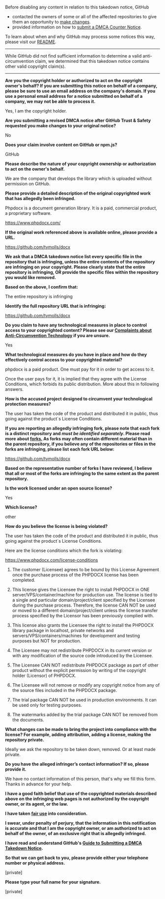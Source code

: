 Before disabling any content in relation to this takedown notice, GitHub
- contacted the owners of some or all of the affected repositories to give them an opportunity to [make changes](https://docs.github.com/en/github/site-policy/dmca-takedown-policy#a-how-does-this-actually-work).
- provided information on how to [submit a DMCA Counter Notice](https://docs.github.com/en/articles/guide-to-submitting-a-dmca-counter-notice).

To learn about when and why GitHub may process some notices this way, please visit our [README](https://github.com/github/dmca/blob/master/README.md#anatomy-of-a-takedown-notice).

---

While GitHub did not find sufficient information to determine a valid anti-circumvention claim, we determined that this takedown notice contains other valid copyright claim(s).

---

**Are you the copyright holder or authorized to act on the copyright owner's behalf? If you are submitting this notice on behalf of a company, please be sure to use an email address on the company's domain. If you use a personal email address for a notice submitted on behalf of a company, we may not be able to process it.**

Yes, I am the copyright holder.

**Are you submitting a revised DMCA notice after GitHub Trust & Safety requested you make changes to your original notice?**

No

**Does your claim involve content on GitHub or npm.js?**

GitHub

**Please describe the nature of your copyright ownership or authorization to act on the owner's behalf.**

We are the company that develops the library which is uploaded without permission on GitHub.

**Please provide a detailed description of the original copyrighted work that has allegedly been infringed.**

Phpdocx is a document generation library. It is a paid, commercial product, a proprietary software.

https://www.phpdocx.com/

**If the original work referenced above is available online, please provide a URL.**

https://github.com/tymolls/docx

**We ask that a DMCA takedown notice list every specific file in the repository that is infringing, unless the entire contents of the repository are infringing on your copyright. Please clearly state that the entire repository is infringing, OR provide the specific files within the repository you would like removed.**

**Based on the above, I confirm that:**

The entire repository is infringing

**Identify the full repository URL that is infringing:**

https://github.com/tymolls/docx

**Do you claim to have any technological measures in place to control access to your copyrighted content? Please see our <a href="https://docs.github.com/articles/guide-to-submitting-a-dmca-takedown-notice#complaints-about-anti-circumvention-technology">Complaints about Anti-Circumvention Technology</a> if you are unsure.**

Yes

**What technological measures do you have in place and how do they effectively control access to your copyrighted material?**

phpdocx is a paid product. One must pay for it in order to get access to it.

Once the user pays for it, it is implied that they agree with the License Conditions, which forbids its public distribution. More about this in following answers.

**How is the accused project designed to circumvent your technological protection measures?**

The user has taken the code of the product and distributed it in public, thus going against the product´s License Conditions.

**If you are reporting an allegedly infringing fork, please note that each fork is a distinct repository and <i>must be identified separately</i>. Please read more about <a href="https://docs.github.com/articles/dmca-takedown-policy#b-what-about-forks-or-whats-a-fork">forks.</a> As forks may often contain different material than in the parent repository, if you believe any of the repositories or files in the forks are infringing, please list each fork URL below:**

https://github.com/tymolls/docx

**Based on the representative number of forks I have reviewed, I believe that all or most of the forks are infringing to the same extent as the parent repository.**

**Is the work licensed under an open source license?**

Yes

**Which license?**

other

**How do you believe the license is being violated?**

The user has taken the code of the product and distributed it in public, thus going against the product´s License Conditions.

Here are the license conditions which the fork is violating:

https://www.phpdocx.com/license-conditions

1. The customer (Licensee) agrees to be bound by this License Agreement once the purchase process of the PHPDOCX license has been completed.
   
4. This license gives the Licensee the right to install PHPDOCX in ONE server/VPS/container/machine for production use. The license is tied to a single and particular domain/project/client specified by the Licensee during the purchase process. Therefore, the license CAN NOT be used or moved to a different domain/project/client unless the license transfer process specified by the Licensor has been previously complied with.
   
5. This license also grants the Licensee the right to install the PHPDOCX library package in localhost, private networks and servers/VPS/containers/machines for development and testing purposes but NOT for production.
   
6. The Licensee may not redistribute PHPDOCX in its current version or with any modification of the source code introduced by the Licensee.
   
7. The Licensee CAN NOT redistribute PHPDOCX package as part of other product without the explicit permission by writing of the copyright holder (Licensor) of PHPDOCX.
    
8. The Licensee will not remove or modify any copyright notice from any of the source files included in the PHPDOCX package.
    
10. The trial package CAN NOT be used in production environments. It can be used only for testing purposes.
    
11. The watermarks added by the trial package CAN NOT be removed from the documents.

**What changes can be made to bring the project into compliance with the license? For example, adding attribution, adding a license, making the repository private.**

Ideally we ask the repository to be taken down, removed. Or at least made private.

**Do you have the alleged infringer’s contact information? If so, please provide it.**

We have no contact information of this person, that's why we fill this form. Thanks in advance for your help.

**I have a good faith belief that use of the copyrighted materials described above on the infringing web pages is not authorized by the copyright owner, or its agent, or the law.**

**I have taken <a href="https://www.lumendatabase.org/topics/22">fair use</a> into consideration.**

**I swear, under penalty of perjury, that the information in this notification is accurate and that I am the copyright owner, or am authorized to act on behalf of the owner, of an exclusive right that is allegedly infringed.**

**I have read and understand GitHub's <a href="https://docs.github.com/articles/guide-to-submitting-a-dmca-takedown-notice/">Guide to Submitting a DMCA Takedown Notice</a>.**

**So that we can get back to you, please provide either your telephone number or physical address.**

[private]

**Please type your full name for your signature.**

[private]
